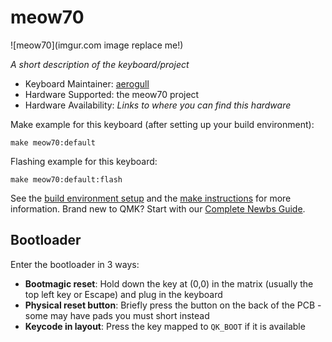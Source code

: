 # meow70

![meow70](imgur.com image replace me!)

*A short description of the keyboard/project*

* Keyboard Maintainer: [aerogull](https://github.com/aerogull)
* Hardware Supported: the meow70 project
* Hardware Availability: *Links to where you can find this hardware*

Make example for this keyboard (after setting up your build environment):

    make meow70:default

Flashing example for this keyboard:

    make meow70:default:flash

See the [build environment setup](https://docs.qmk.fm/#/getting_started_build_tools) and the [make instructions](https://docs.qmk.fm/#/getting_started_make_guide) for more information. Brand new to QMK? Start with our [Complete Newbs Guide](https://docs.qmk.fm/#/newbs).

## Bootloader

Enter the bootloader in 3 ways:

* **Bootmagic reset**: Hold down the key at (0,0) in the matrix (usually the top left key or Escape) and plug in the keyboard
* **Physical reset button**: Briefly press the button on the back of the PCB - some may have pads you must short instead
* **Keycode in layout**: Press the key mapped to `QK_BOOT` if it is available
